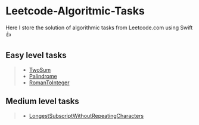 # Leetcode-Algoritmic-Tasks
Here I store the solution of algorithmic tasks from Leetcode.com using Swift :+1:

## Easy level tasks
> - [TwoSum](https://github.com/Ansany/Leetcode-Algoritmic-Tasks/tree/main/Leetcode-Algoritmic-Tasks/EasyLevel/TwoSum)
> - [Palindrome](https://github.com/Ansany/Leetcode-Algoritmic-Tasks/tree/main/Leetcode-Algoritmic-Tasks/EasyLevel/Palindrome)
> - [RomanToInteger](https://github.com/Ansany/Leetcode-Algoritmic-Tasks/tree/main/Leetcode-Algoritmic-Tasks/EasyLevel/RomanToInteger)

## Medium level tasks
> - [LongestSubscriptWithoutRepeatingCharacters](https://github.com/Ansany/Leetcode-Algoritmic-Tasks/tree/main/Leetcode-Algoritmic-Tasks/MediumLevel/LongestSubscriptWithoutRepeatingCh)

